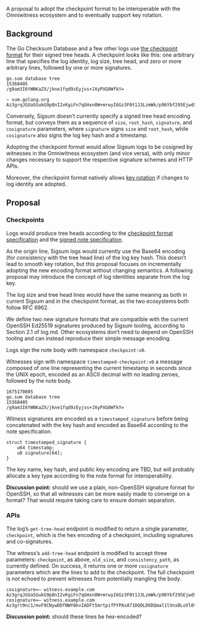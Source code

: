 A proposal to adopt the checkpoint format to be interoperable with the Omniwitness ecosystem and to eventually support key rotation.

## Background

The Go Checksum Database and a few other logs use [the checkpoint format](https://github.com/transparency-dev/formats/blob/main/log/README.md#checkpoint-format) for their signed tree heads. A checkpoint looks like this: one arbitrary line that specifies the log identity, log size, tree head, and zero or more arbitrary lines, followed by one or more signatures.

```
go.sum database tree
15368405
/g9am3I6YWNKaZX/jkne1fqd9zEyjss+JXyPXG0WfkY=

— sum.golang.org Az3grqJGUaSGukG9p8nI2vKgiFn7qGHxn0W+mrwyI6Gz3F0t1J3LzmWk/p96Ybf295EjwdSwlzgijq5WA9d1Ded7owM=
```

Conversely, Sigsum doesn’t currently specify a signed tree head encoding format, but conveys them as a sequence of `size`, `root_hash`, `signature`, and `cosignature` parameters, where `signature` signs `size` and `root_hash`, while `cosignature` also signs the log key hash and a timestamp.

Adopting the checkpoint format would allow Sigsum logs to be cosigned by witnesses in the Omniwitness ecosystem (and vice versa), with only minor changes necessary to support the respective signature schemes and HTTP APIs.

Moreover, the checkpoint format natively allows [key rotation](https://git.glasklar.is/sigsum/project/documentation/-/issues/26) if changes to log identity are adopted.

## Proposal

### Checkpoints

Logs would produce tree heads according to the [checkpoint format specification](https://github.com/transparency-dev/formats/blob/main/log/README.md#checkpoint-format) and the [signed note specification](https://pkg.go.dev/golang.org/x/mod/sumdb/note).

As the origin line, Sigsum logs would currently use the Base64 encoding (for consistency with the tree head line) of the log key hash. This doesn’t lead to smooth key rotation, but this proposal focuses on incrementally adopting the new encoding format without changing semantics. A following proposal may introduce the concept of log identities separate from the log key.

The log size and tree head lines would have the same meaning as both in current Sigsum and in the checkpoint format, as the two ecosystems both follow RFC 6962.

We define two new signature formats that are compatible with the current OpenSSH Ed25519 signatures produced by Sigsum tooling, according to Section 2.1 of log.md. Other ecosystems don’t need to depend on OpenSSH tooling and can instead reproduce their simple message encoding.

Logs sign the note body with namespace `checkpoint:v0`.

Witnesses sign with namespace `timestamped-checkpoint:v0` a message composed of one line representing the current timestamp in seconds since the UNIX epoch, encoded as an ASCII decimal with no leading zeroes, followed by the note body.

```
1675170805
go.sum database tree
15368405
/g9am3I6YWNKaZX/jkne1fqd9zEyjss+JXyPXG0WfkY=
```

Witness signatures are encoded as a `timestamped_signature` before being concatenated with the key hash and encoded as Base64 according to the note specification.

```
struct timestamped_signature {
	u64 timestamp;
	u8 signature[64];
}
```

The key name, key hash, and public key encoding are TBD, but will probably allocate a key type according to the note format for interoperability.

**Discussion point:** should we use a plain, non-OpenSSH signature format for OpenSSH, so that all witnesses can be more easily made to converge on a format? That would require taking care to ensure domain separation.

### APIs

The log’s `get-tree-head` endpoint is modified to return a single parameter, `checkpoint`, which is the hex encoding of a checkpoint, including signatures and co-signatures.

The witness’s `add-tree-head` endpoint is modified to accept three parameters:  `checkpoint`, as above, `old_size`, and `consistency_path`, as currently defined. On success, it returns one or more `cosignature` parameters which are the lines to add to the checkpoint. The full checkpoint is not echoed to prevent witnesses from potentially mangling the body.

```
cosignature=— witness.example.com Az3grqJGUaSGukG9p8nI2vKgiFn7qGHxn0W+mrwyI6Gz3F0t1J3LzmWk/p96Ybf295EjwdSwlzgijq5WA9d1Ded7owM=
cosignature=— witness.example.com Az3grt9nc1/mvF9CNywDDfNWY0kvIADFt5mrtpifPYPAsA71DQOLD6DQmal1lVnxBLoVl0t0Ria4H9dxX8CFeNsBtg8=
```

**Discussion point:** should these lines be hex-encoded?
